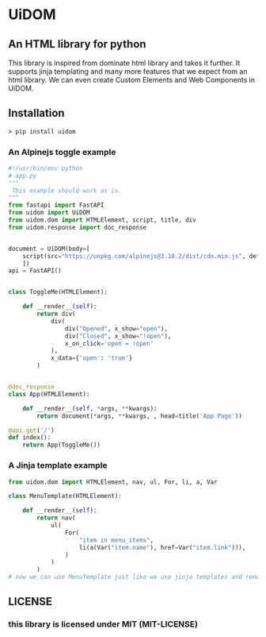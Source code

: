 <!--
 Copyright (c) 2022 UiDOM
 
 This software is released under the MIT License.
 https://opensource.org/licenses/MIT
-->

# UiDOM

## An HTML library for python

This library is inspired from dominate html library and takes it further. It supports jinja templating and many more features that we expect from an html library. We can even create Custom Elements and Web Components in UiDOM.

## Installation

```cmd
> pip install uidom
```

### An Alpinejs toggle example

```python
#!/usr/bin/env python
# app.py
"""
 This example should work as is. 
"""
from fastapi import FastAPI
from uidom import UiDOM
from uidom.dom import HTMLElement, script, title, div
from uidom.response import doc_response


document = UiDOM(body=[
    script(src="https://unpkg.com/alpinejs@3.10.2/dist/cdn.min.js", defer=None, rel="prefetch")
    ])
api = FastAPI() 


class ToggleMe(HTMLElement):

    def __render__(self):
        return div(
            div(
                div("Opened", x_show="open"), 
                div("Closed", x_show="!open"), 
                x_on_click='open = !open'
            ), 
            x_data={'open': 'true'}
        )


@doc_response
class App(HTMLElement):

    def __render__(self, *args, **kwargs):
        return document(*args, **kwargs, , head=title('App Page'))

@api.get('/')
def index():
    return App(ToggleMe())

```

### A Jinja template example

```python
from uidom.dom import HTMLElement, nav, ul, For, li, a, Var

class MenuTemplate(HTMLElement):

    def __render__(self):
        return nav(
            ul(
                For(
                    "item in menu_items",
                    li(a(Var("item.name"), href=Var("item.link"))),
                )
            )
        )
# now we can use MenuTemplate just like we use jinja templates and render it 
```

## LICENSE

### this library is licensed under MIT (MIT-LICENSE)
